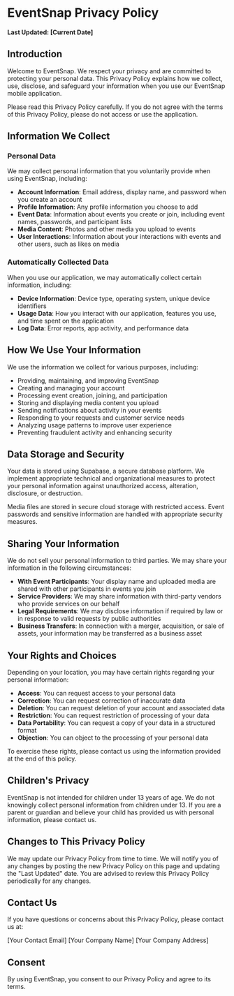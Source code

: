 # EventSnap Privacy Policy

**Last Updated: [Current Date]**

## Introduction

Welcome to EventSnap. We respect your privacy and are committed to protecting your personal data. This Privacy Policy explains how we collect, use, disclose, and safeguard your information when you use our EventSnap mobile application.

Please read this Privacy Policy carefully. If you do not agree with the terms of this Privacy Policy, please do not access or use the application.

## Information We Collect

### Personal Data

We may collect personal information that you voluntarily provide when using EventSnap, including:

- **Account Information**: Email address, display name, and password when you create an account
- **Profile Information**: Any profile information you choose to add
- **Event Data**: Information about events you create or join, including event names, passwords, and participant lists
- **Media Content**: Photos and other media you upload to events
- **User Interactions**: Information about your interactions with events and other users, such as likes on media

### Automatically Collected Data

When you use our application, we may automatically collect certain information, including:

- **Device Information**: Device type, operating system, unique device identifiers
- **Usage Data**: How you interact with our application, features you use, and time spent on the application
- **Log Data**: Error reports, app activity, and performance data

## How We Use Your Information

We use the information we collect for various purposes, including:

- Providing, maintaining, and improving EventSnap
- Creating and managing your account
- Processing event creation, joining, and participation
- Storing and displaying media content you upload
- Sending notifications about activity in your events
- Responding to your requests and customer service needs
- Analyzing usage patterns to improve user experience
- Preventing fraudulent activity and enhancing security

## Data Storage and Security

Your data is stored using Supabase, a secure database platform. We implement appropriate technical and organizational measures to protect your personal information against unauthorized access, alteration, disclosure, or destruction.

Media files are stored in secure cloud storage with restricted access. Event passwords and sensitive information are handled with appropriate security measures.

## Sharing Your Information

We do not sell your personal information to third parties. We may share your information in the following circumstances:

- **With Event Participants**: Your display name and uploaded media are shared with other participants in events you join
- **Service Providers**: We may share information with third-party vendors who provide services on our behalf
- **Legal Requirements**: We may disclose information if required by law or in response to valid requests by public authorities
- **Business Transfers**: In connection with a merger, acquisition, or sale of assets, your information may be transferred as a business asset

## Your Rights and Choices

Depending on your location, you may have certain rights regarding your personal information:

- **Access**: You can request access to your personal data
- **Correction**: You can request correction of inaccurate data
- **Deletion**: You can request deletion of your account and associated data
- **Restriction**: You can request restriction of processing of your data
- **Data Portability**: You can request a copy of your data in a structured format
- **Objection**: You can object to the processing of your personal data

To exercise these rights, please contact us using the information provided at the end of this policy.

## Children's Privacy

EventSnap is not intended for children under 13 years of age. We do not knowingly collect personal information from children under 13. If you are a parent or guardian and believe your child has provided us with personal information, please contact us.

## Changes to This Privacy Policy

We may update our Privacy Policy from time to time. We will notify you of any changes by posting the new Privacy Policy on this page and updating the "Last Updated" date. You are advised to review this Privacy Policy periodically for any changes.

## Contact Us

If you have questions or concerns about this Privacy Policy, please contact us at:

[Your Contact Email]
[Your Company Name]
[Your Company Address]

## Consent

By using EventSnap, you consent to our Privacy Policy and agree to its terms. 